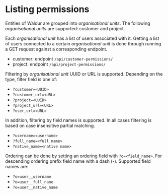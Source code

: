 # Listing permissions

Entities of Waldur are grouped into *organisational units*. The
following *organisational units* are supported: customer and project.

Each *organisational unit* has a list of users associated with it.
Getting a list of users connected to a certain *organisational unit* is
done through running a GET request against a corresponding endpoint.

- customer: endpoint `/api/customer-permissions/`
- project: endpoint `/api/project-permissions/`

Filtering by *organisational unit* UUID or URL is supported. Depending
on the type, filter field is one of:

- `?customer=<UUID>`
- `?customer_url=<URL>`
- `?project=<UUID>`
- `?project_url=<URL>`
- `?user_url=<URL>`

In addition, filtering by field names is supported. In all cases
filtering is based on case insensitive partial matching.

- `?username=<username>`
- `?full_name=<full name>`
- `?native_name=<native name>`

Ordering can be done by setting an ordering field with
`?o=<field_name>`. For descending ordering prefix field name with a
dash (-). Supported field names are:

- `?o=user__username`
- `?o=user__full_name`
- `?o=user__native_name`
